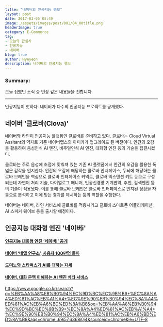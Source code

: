```yaml
---
title: "네이버의 인공지능 행보"
layout: post
date: 2017-03-05 08:49
image: /assets/images/post/001/04_00title.png
headerImage: true
category: E-Commerce
tag:
- 오늘의 관심사
- 인공지능
- 네이버
blog: true
author: Hyeyeon
description: 네이버의 인공지능 행보
---
```


### Summary:

오늘 접했던 소식 중 인상 깊은 내용들을 전합니다.

---

인공지능이 핫하다. 네이버가 다수의 인공지능 프로젝트를 공개했다.

## 네이버 '클로바(Clova)'

네이버와 라인이 인공지능 플랫폼인 클로바를 준비하고 있다. 클로바는 Cloud Virtual Assitant의 약자로 기존 네이버랩스의 아미카가 업그레이드 된 버전이다. 인간의 오감을 활용하여 음성인식 AI 엔진, 비주얼인식 AI 엔진, 대화형 엔진 등의 기술을 집결시켰다.

클로바는 주로 음성에 초점에 맞춰져 있는 기존 AI 플랫폼에서 인간의 오감을 활용한 폭넓은 감각을 인지한다. 인간의 오감에 해당하는 클로바 인터페이스, 두뇌에 해당하는 클로바 브레인을 핵심으로 클로바 인터페이스 커넥트, 클로바 익스텐션 키트 등으로 구성되는데 자연어 처리 기술, 다이얼로그 매니저, 인공신경망 기계번역, 추천, 검색엔진 등의 기술이 적용됐다. 이를 통해 클로바 브레인은 클로바 인터페이스로 인지된 상황을 자동으로 분석하고 이에 맞는 결과를 제시하는 등의 역할을 수행한다.

네이버는 네이버, 라인 서비스에 클로바를 적용시키고 클로바 스마트폰 어플리케이션, AI 스피커 웨이브 등을 출시할 예정이다.

## 인공지능 대화형 엔진 '네이버i'



#### [인공지능 대화형 엔진 ‘네이버i’ 공개](http://www.venturesquare.net/744254)

#### [네이버 ‘네앱 연구소’, 사용자 100만명 돌파](http://www.zdnet.co.kr/news/news_view.asp?artice_id=20170303172500)

#### [도미노와 스타벅스가 AI를 대하는 자세](http://www.zdnet.co.kr/news/news_view.asp?artice_id=20170303165638)

#### [네이버, 대화 문맥 이해하는 AI 엔진 베타 서비스](http://www.zdnet.co.kr/news/news_view.asp?artice_id=20170303104205)


https://www.google.co.kr/search?q=%EB%AA%A8%EB%B0%94%EC%9D%BC%EC%9B%B9+%EC%8A%A4%ED%81%AC%EB%A1%A4+%EC%9E%90%EB%B0%94%EC%8A%A4%ED%81%AC%EB%A6%BD%ED%8A%B8&oq=%EB%AA%A8%EB%B0%94%EC%9D%BC%EC%9B%B9+%EC%8A%A4%ED%81%AC%EB%A1%A4+%EC%9E%90%EB%B0%94%EC%8A%A4%ED%81%AC%EB%A6%BD%ED%8A%B8&aqs=chrome..69i57.6368j0j4&sourceid=chrome&ie=UTF-8
